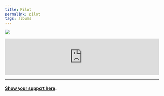 ```yaml
---
title: Pilot
permalink: pilot
tags: albums
---
```


![][image-1]

<iframe style="border: 0; width: 100%; height: 120px;" src="https://bandcamp.com/EmbeddedPlayer/album=3360601533/size=large/bgcol=ffffff/linkcol=63b2cc/tracklist=false/artwork=none/transparent=true/" seamless><a href="http://nashp.bandcamp.com/album/pilot">Pilot by nashp</a></iframe>

---- 

#### [Show your support here][1].

[1]:	money

[image-1]:	https://f4.bcbits.com/img/a3625302055_10.jpg